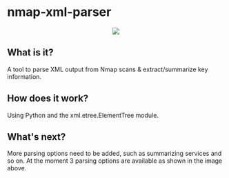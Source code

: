 # nmap-xml-parser

<p align="center">
  <img src="https://user-images.githubusercontent.com/16895391/170116236-45dd3769-fde6-4c28-b879-55072ab39e6b.png"/>
</p>

## What is it?

A tool to parse XML output from Nmap scans & extract/summarize key information.

## How does it work?

Using Python and the xml.etree.ElementTree module.

## What's next?

More parsing options need to be added, such as summarizing services and so on. At the moment 3 parsing options are available as shown in the image above.
